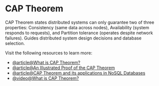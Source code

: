 # CAP Theorem

CAP Theorem states distributed systems can only guarantee two of three properties: Consistency (same data across nodes), Availability (system responds to requests), and Partition tolerance (operates despite network failures). Guides distributed system design decisions and database selection.

Visit the following resources to learn more:

- [@article@What is CAP Theorem?](https://www.bmc.com/blogs/cap-theorem/)
- [@article@An Illustrated Proof of the CAP Theorem](https://mwhittaker.github.io/blog/an_illustrated_proof_of_the_cap_theorem/)
- [@article@CAP Theorem and its applications in NoSQL Databases](https://www.ibm.com/uk-en/cloud/learn/cap-theorem)
- [@video@What is CAP Theorem?](https://www.youtube.com/watch?v=_RbsFXWRZ10)
